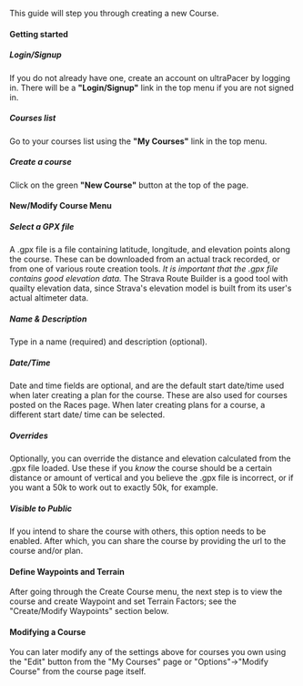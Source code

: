 This guide will step you through creating a new Course.

#### Getting started
##### Login/Signup
If you do not already have one, create an account on ultraPacer by logging in.
There will be a **"Login/Signup"** link in the top menu if you are not signed
in.

##### Courses list
Go to your courses list using the **"My Courses"** link in the top menu.

##### Create a course
Click on the green **"New Course"** button at the top of the page.

#### New/Modify Course Menu

##### Select a GPX file
A .gpx file is a file containing latitude, longitude, and elevation points
along the course. These can be downloaded from an actual track recorded, or from
one of various route creation tools. *It is important that the .gpx file
contains good elevation data.* The Strava Route Builder is a good tool with
quailty elevation data, since Strava's elevation model is built from its user's
actual altimeter data.

##### Name & Description
Type in a name (required) and description (optional).

##### Date/Time
Date and time fields are optional, and are the default start date/time used when
later creating a plan for the course. These are also used for courses posted on
the Races page. When later creating plans for a course, a different start date/
time can be selected.

##### Overrides
Optionally, you can override the distance and elevation calculated from the .gpx
file loaded. Use these if you *know* the course should be a certain distance or
amount of vertical and you believe the .gpx file is incorrect, or if you want a
50k to work out to exactly 50k, for example.

##### Visible to Public
If you intend to share the course with others, this option needs to be enabled.
After which, you can share the course by providing the url to the course and/or
plan.

#### Define Waypoints and Terrain
After going through the Create Course menu, the next step is to view the course
and create Waypoint and set Terrain Factors; see the "Create/Modify Waypoints"
section below.

#### Modifying a Course
You can later modify any of the settings above for courses you own using the
"Edit" button from the "My Courses" page or "Options"->"Modify Course" from the
course page itself.
